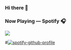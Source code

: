 ### Hi there 👋

### Now Playing — Spotify 🎧
<p>
<a href=”https://spotify-github-profile.vercel.app/api/view?uid=amackzie&redirect=true">
<img src=”https://spotify-github-profile.vercel.app/api/view?uid=amackzie&cover_image=true&theme=default&bar_color=53b14f&bar_color_cover=false"/>
</a>
</p>


#[![spotify-github-profile](https://spotify-github-profile.vercel.app/api/view?#uid=amackzie&cover_image=true&theme=default&bar_color=53b14f&bar_color_cover=false)](https://github.com/kittinan/spotify-github-profile)


<!--
**zessu/zessu** is a ✨ _special_ ✨ repository because its `README.md` (this file) appears on your GitHub profile.

Here are some ideas to get you started:

- 🔭 I’m currently working on ...
- 🌱 I’m currently learning ...
- 👯 I’m looking to collaborate on ...
- 🤔 I’m looking for help with ...
- 💬 Ask me about ...
- 📫 How to reach me: ...
- 😄 Pronouns: ...
- ⚡ Fun fact: ...
-->

